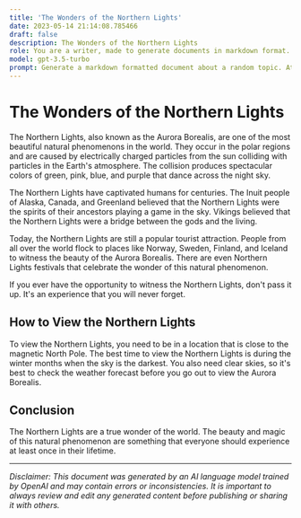 ```yaml
---
title: 'The Wonders of the Northern Lights'
date: 2023-05-14 21:14:08.785466
draft: false
description: The Wonders of the Northern Lights
role: You are a writer, made to generate documents in markdown format. It is very important that all of the documents you generate are in valid markdown format.
model: gpt-3.5-turbo
prompt: Generate a markdown formatted document about a random topic. At the bottom, include a disclaimer explaining that the document was generated by you. The first line of the document should be the title. Make sure that the entire document is in proper markdown format, using a mix of various tags to make the document visually appealing.
---
```


# The Wonders of the Northern Lights

The Northern Lights, also known as the Aurora Borealis, are one of the most beautiful natural phenomenons in the world. They occur in the polar regions and are caused by electrically charged particles from the sun colliding with particles in the Earth's atmosphere. The collision produces spectacular colors of green, pink, blue, and purple that dance across the night sky.

The Northern Lights have captivated humans for centuries. The Inuit people of Alaska, Canada, and Greenland believed that the Northern Lights were the spirits of their ancestors playing a game in the sky. Vikings believed that the Northern Lights were a bridge between the gods and the living.

Today, the Northern Lights are still a popular tourist attraction. People from all over the world flock to places like Norway, Sweden, Finland, and Iceland to witness the beauty of the Aurora Borealis. There are even Northern Lights festivals that celebrate the wonder of this natural phenomenon.

If you ever have the opportunity to witness the Northern Lights, don't pass it up. It's an experience that you will never forget.

## How to View the Northern Lights

To view the Northern Lights, you need to be in a location that is close to the magnetic North Pole. The best time to view the Northern Lights is during the winter months when the sky is the darkest. You also need clear skies, so it's best to check the weather forecast before you go out to view the Aurora Borealis.

## Conclusion

The Northern Lights are a true wonder of the world. The beauty and magic of this natural phenomenon are something that everyone should experience at least once in their lifetime.

---

*Disclaimer: This document was generated by an AI language model trained by OpenAI and may contain errors or inconsistencies. It is important to always review and edit any generated content before publishing or sharing it with others.*